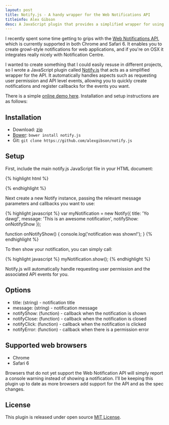 ```yaml
---
layout: post
title: Notify.js - A handy wrapper for the Web Notifications API
titleinfo: Alex Gibson
desc: A JavaScript plugin that provides a simplified wrapper for using the Web Notifications API.
---
```


I recently spent some time getting to grips with the [Web Notifications API](http://www.w3.org/TR/notifications/), which is currently supported in both Chrome and Safari 6. It enables you to create growl-style notifications for web applications, and if you're on OSX it integrates really nicely with Notification Centre. 

I wanted to create something that I could easily resuse in different projects, so I wrote a JavaScript plugin called [Notify.js](https://github.com/alexgibson/notify.js) that acts as a simplified wrapper for the API. It automatically handles aspects such as requesting user permission and API level events, allowing you to quickly create notifications and register callbacks for the events you want.

There is a simple [online demo here](http://alxgbsn.co.uk/notify.js/). Installation and setup instructions are as follows:

Installation
---------------------------------------

* Download: [zip](https://github.com/alexgibson/notify.js/zipball/master)
* [Bower](https://github.com/twitter/bower/): `bower install notify.js`
* Git: `git clone https://github.com/alexgibson/notify.js`

Setup
---------

First, include the main notify.js JavaScript file in your HTML document:

{% highlight html %}
<script src="notify.js"></script>
{% endhighlight %}

Next create a new Notify instance, passing the relevant message parameters and callbacks you want to use:

{% highlight javascript %}
var myNotification = new Notify({
	title: 'Yo dawg!', 
	message: 'This is an awesome notification', 
	notifyShow: onNotifyShow
});

function onNotifyShow() {
	console.log('notification was shown!');
}
{% endhighlight %}

To then show your notification, you can simply call:

{% highlight javascript %}
myNotification.show(); 
{% endhighlight %}

Notify.js will automatically handle requesting user permission and the associated API events for you.

Options
-------

* title: (string) - notification title
* message: (string) - notification message
* notifyShow: (function) - callback when the notification is shown
* notifyClose: (function) - callback when the notification is closed
* notifyClick: (function) - callback when the notification is clicked
* notifyError: (function) - callback when there is a permission error

Supported web browsers
----------------------

- Chrome
- Safari 6

Browsers that do not yet support the Web Notification API will simply report a console warning instead of showing a notification. I'll be keeping this plugin up to date as more browsers add support for the API and as the spec changes.

License
-------

This plugin is released under open source [MIT License](https://github.com/alexgibson/notify.js/blob/master/LICENSE.md).